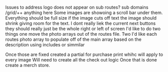 Issues to address logo does not appear on sub routes? sub domains /grid/++ anything here
	Some images are showoing a scroll bar under them. Everything should be full size if the image cuts off text the image should shrink giving room for the text.
I dont really liek the current next buttons they should really just be the whole right or left of screen
I'd like to do two things one move the photo arrays out of the routes file. Two I'd like each routes photo array to populate off of the main array based on the description using includes or simmilar

Once those are fixed created a partial for purchase print whihc will apply to every image
Will need to create all the check out logic
Once that is done create a merch store. 
 
